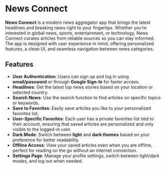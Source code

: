 # News Connect

**News Connect** is a modern news aggregator app that brings the latest headlines and breaking news right to your fingertips. Whether you’re interested in global news, sports, entertainment, or technology, News Connect curates articles from reliable sources so you can stay informed. The app is designed with user experience in mind, offering personalized features, a clean UI, and seamless navigation between news categories.

## Features

- **User Authentication**: Users can sign up and log in using **email/password** or through **Google Sign-In** for faster access.
- **Headlines**: Get the latest top news stories based on your location or selected country.
- **Search News**: Use the search function to find articles on specific topics or keywords.
- **Save to Favorites**: Easily save articles you like to your personalized favorites list.
- **User-Specific Favorites**: Each user has a private favorites list tied to their account, ensuring that saved articles are personalized and only visible to the logged-in user.
- **Dark Mode**: Switch between **light** and **dark themes** based on your preference for better readability.
- **Offline Access**: View your saved articles even when you are offline, perfect for reading on the go without an internet connection.
- **Settings Page**: Manage your profile settings, switch between light/dark modes, and log out when needed.
